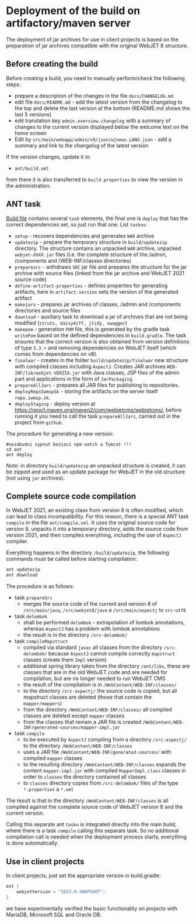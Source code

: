 # Deployment of the build on artifactory/maven server

The deployment of jar archives for use in client projects is based on the preparation of jar archives compatible with the original WebJET 8 structure.

## Before creating the build

Before creating a build, you need to manually perform/check the following steps:
- prepare a description of the changes in the file `docs/CHANGELOG.md`
- edit file `docs/README.md` - add the latest version from the changelog to the top and delete the last version at the bottom (README.md shows the last 5 versions)
- edit translation key `admin.overview.changelog` with a summary of changes to the current version displayed below the welcome text on the home screen
- Edit by `src/main/webapp/admin/v9/json/wjnews.LANG.json` - add a summary and link to the changelog of the latest version

If the version changes, update it in:
- `ant/build.xml`

from there it is also transferred to `build.properties` to view the version in the administration.

## ANT task

[Build file](../../../../ant/build.xml) contains several `task` elements, the final one is `deploy` that has the correct dependencies set, so just run that one. List `taskov`:
- `setup` - recovers dependencies and generates `WAR` archive
- `updatezip` - prepare the temporary structure in `build/updatezip` directory. The structure contains an unpacked `WAR` archive, unpacked `webjet-XXXX.jar` files (i.e. the complete structure of the /admin, /components and /WEB-INF/classes directories)
- `preparesrc` - withdraws `SRC` jar file and prepares the structure for the jar archive with source files (linked from the jar archive and WebJET 2021 source code)
- `define-artifact-properties` - defines properties for generating artifacts, here in `artifact.version` sets the version of the generated artifact
- `makejars` - prepares jar archives of classes, /admin and /components directories and source files
- `download` - auxiliary task to download a jar of archives that are not being modified (`struts, daisydiff, jtidy, swagger`)
- `makepom` - generation `POM` file, this is generated by the gradle task `writePom` based on the defined dependencies in `build.gradle`. The task ensures that the correct version is also obtained from version definitions of type `5.3.+` and removing dependencies on WebJET itself (which comes from dependencies on v8).
- `finalwar` - creates in the folder `build/updatezip/finalwar` new structure with compiled classes including `AspectJ`. Creates JAR archives `WEB-INF/lib/webjet-VERZIA.jar` with Java classes, JSP files of the admin part and applications in the form of `JarPackaging`.
- `prepareAllJars` - prepares all JAR files for publishing to repositories.
- `deployRepoIwmspSk` - storing the artifacts on the server itself `repo.iwmsp.sk`.
- `deployStaging` - deploy version at https://repo1.maven.org/maven2/com/webjetcms/webjetcms/, before running it you need to call the task `prepareAllJars`, carried out in the project from `github`.

The procedure for generating a new version:

```shell
#nezabudni vypnut beziaci npm watch a Tomcat !!!
cd ant
ant deploy
```

*Note*: in directory `build/updatezip` an unpacked structure is created, it can be zipped and used as an update package for WebJET in the old structure (not using `jar` archives).

## Complete source code compilation

In WebJET 2021, an existing class from version 8 is often modified, which can lead to class incompatibility. For this reason, there is a special ANT task `compile` in the file `ant/compile.xml`. It uses the original source code for version 8, unpacks it into a temporary directory, adds the source code from version 2021, and then compiles everything, including the use of `AspectJ` compiler.

Everything happens in the directory `/build/updatezip`, the following commands must be called before starting compilation:

```sh
ant updatezip
ant download
```

The procedure is as follows:
- task `prepareSrc`
  - merges the source code of the current and version 8 of `/src/main/java`, `/src/webjet8/java` a `/src/main/aspectj` to `src-utf8`
- task `delombok`
  - shall be performed `delombok` - extrapolation of lombok annotations, whereas `AspectJ` has a problem with lombok annotations
  - the result is in the directory `/src-delombok/`
- task `compileMapstruct`
  - compiled via standard `javac` all classes from the directory `/src-delombok/` because `AspectJ` cannot compile correctly `mapstruct` classes (create them `Impl` version)
  - additional spring library takes from the directory `/ant/libs`, these are classes that are in the old WebJET code and are needed for compilation, but are no longer needed to run WebJET CMS
  - the result of the compilation is in `/WebContent/WEB-INF/classes/`
  - to the directory `/src-aspectj/` the source code is copied, but all mapstruct classes are deleted (those that contain the `mapper/mappers`)
  - from the directory `/WebContent/WEB-INF/classes/` all compiled classes are deleted except `mapper` classes
  - from the classes that remain a JAR file is created `/WebContent/WEB-INF/generated-sources/mapper-impl.jar`
- task `compile`
  - to be executed by `AspectJ` compiling from a directory `/src-aspectj/` to the directory `/WebContent/WEB-INF/classes`
  - uses a JAR file `/WebContent/WEB-INF/generated-sources/` with compiled `mapper` classes
  - to the resulting directory `/WebContent/WEB-INF/classes` expands the content `mapper-impl.jar` with compiled `MapperImpl.class` classes in order to `classes` the directory contained all classes
  - to `classes` directory copies from `/src-delombok/` files of the type `*.properties` a `*.xml`

The result is that in the directory `/WebContent/WEB-INF/classes` is all compiled against the complete source code of WebJET version 8 and the current version.

Calling this separate ant `tasku` is integrated directly into the main build, where there is a task `compile` calling this separate task. So no additional compilation call is needed when the deployment process starts, everything is done automatically.

## Use in client projects

In client projects, just set the appropriate version in build.gradle:

```gradle
ext {
    webjetVersion = "2023.0-SNAPSHOT";
}
```

we have experimentally verified the basic functionality on projects with MariaDB, Microsoft SQL and Oracle DB.
